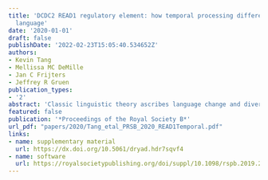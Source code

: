 ```yaml
---
title: 'DCDC2 READ1 regulatory element: how temporal processing differences may shape
  language'
date: '2020-01-01'
draft: false
publishDate: '2022-02-23T15:05:40.534652Z'
authors:
- Kevin Tang
- Mellissa MC DeMille
- Jan C Frijters
- Jeffrey R Gruen
publication_types:
- '2'
abstract: 'Classic linguistic theory ascribes language change and diversity to population migrations, conquests, and geographical isolation, with the assumption that human populations have equivalent language processing abilities.We hypothesize that spectral and temporal characteristicsmake some consonantmanners vulnerable to differences in temporal precision associated with specific population allele frequencies. To test this hypothesis, we modelled association between RU1-1 alleles of DCDC2 and manner of articulation in 51 populations spanning five continents, and adjusting for geographical proximity, and genetic and linguistic relatedness. RU1-1 alleles, acting through increased expression of DCDC2, appear to increase auditory processing precision that enhances stop-consonant discrimination, favouring retention in some populations and loss by others. These findings enhance classical linguistic theories by adding a genetic dimension, which until recently, has not been considered to be a significant catalyst for language change.'
featured: false
publication: '*Proceedings of the Royal Society B*'
url_pdf: "papers/2020/Tang_etal_PRSB_2020_READ1Temporal.pdf"
links:
- name: supplementary material
  url: https://dx.doi.org/10.5061/dryad.hdr7sqvf4
- name: software
  url: https://royalsocietypublishing.org/doi/suppl/10.1098/rspb.2019.2712
---
```


